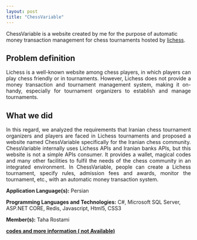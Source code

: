 ```yaml
---
layout: post
title: "ChessVariable"
---
```


ChessVariable is a website created by me for the purpose of automatic money transaction management for chess tournaments hosted by [lichess](https://lichess.org/).

## Problem definition
<p align="justify"> Lichess is a well-known website among chess players, in which players can play chess friendly or in tournaments. However, Lichess does not provide a money transaction and tournament management system, making it on-handy, especially for tournament organizers to establish and manage tournaments. </p>

## What we did
<p align="justify">In this regard, we analyzed the requirements that Iranian chess tournament organizers and players are faced in Lichess tournaments and proposed a website named ChessVariable specifically for the Iranian chess community. ChessVariable internally uses Lichess APIs and Iranian banks APIs, but this website is not a simple APIs consumer. It provides a wallet, magical codes and many other facilities to fulfil the needs of the chess community in an integrated environment. In ChessVariable, people can create a Lichess tournament, specify rules, admission fees and awards, monitor the tournament, etc., with an automatic money transaction system.</p>

**Application Language(s):** Persian

**Programming Languages and Technologies:** C#, Microsoft SQL Server, ASP.NET CORE, Redis, Javascript, Html5, CSS3

**Member(s):** Taha Rostami

**[codes and more information ( not Available)](#)**